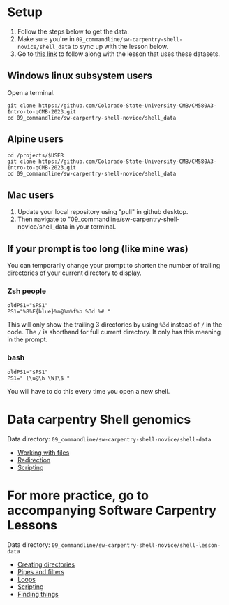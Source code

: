 # Setup

 1. Follow the steps below to get the data.
 2. Make sure you're in `09_commandline/sw-carpentry-shell-novice/shell_data` to sync up with the lesson below.
 3. Go to [this link](https://datacarpentry.org/shell-genomics/03-working-with-files/index.html) to follow along with the lesson that uses these datasets.


## Windows linux subsystem users
Open a terminal.

```
git clone https://github.com/Colorado-State-University-CMB/CM580A3-Intro-to-qCMB-2023.git
cd 09_commandline/sw-carpentry-shell-novice/shell_data
```


## Alpine users

```
cd /projects/$USER
git clone https://github.com/Colorado-State-University-CMB/CM580A3-Intro-to-qCMB-2023.git
cd 09_commandline/sw-carpentry-shell-novice/shell_data
```

## Mac users
 1. Update your local repository using "pull" in github desktop. 
 2. Then navigate to "09_commandline/sw-carpentry-shell-novice/shell_data in your terminal.
 

## If your prompt is too long (like mine was)

You can temporarily change your prompt to shorten the number of trailing directories of your current directory to display.

### **Zsh people** 
```
oldPS1="$PS1"
PS1="%B%F{blue}%n@%m%f%b %3d %# "
```

This will only show the trailing 3 directories by using `%3d` instead of `/` in the code. The `/` is shorthand for full current directory. It only has this meaning in the prompt.

### bash
```
oldPS1="$PS1"
PS1=" [\u@\h \W]\$ "
```

You will have to do this every time you open a new shell.

# Data carpentry Shell genomics

Data directory: `09_commandline/sw-carpentry-shell-novice/shell-data`

 - [Working with files](https://datacarpentry.org/shell-genomics/03-working-with-files/index.html)
 - [Redirection](https://datacarpentry.org/shell-genomics/04-redirection/index.html)
 - [Scripting](https://datacarpentry.org/shell-genomics/05-writing-scripts/index.html)

# For more practice, go to accompanying Software Carpentry Lessons

Data directory: `09_commandline/sw-carpentry-shell-novice/shell-lesson-data`

 - [Creating directories](https://swcarpentry.github.io/shell-novice/03-create/index.html#creating-directories) 
 - [Pipes and filters](https://swcarpentry.github.io/shell-novice/04-pipefilter/index.html)
 - [Loops](https://swcarpentry.github.io/shell-novice/05-loop/index.html)
 - [Scripting](https://swcarpentry.github.io/shell-novice/06-script/index.html)
 - [Finding things](https://swcarpentry.github.io/shell-novice/07-find/index.html)
